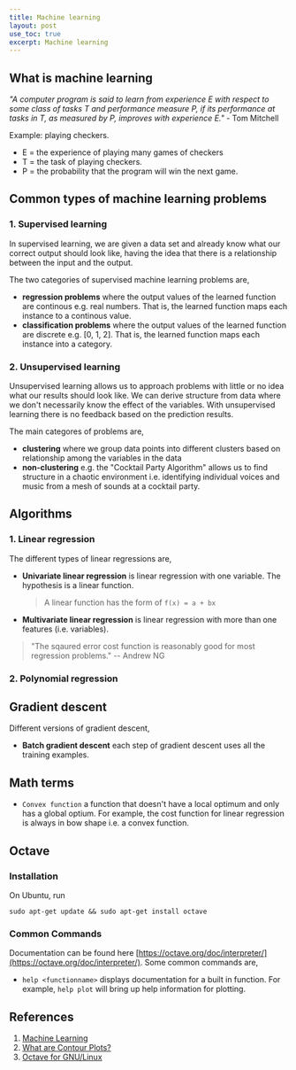```yaml
---
title: Machine learning
layout: post
use_toc: true
excerpt: Machine learning
---
```


## What is machine learning

_"A computer program is said to learn from experience E with respect to some class of tasks T and performance measure P, if its performance at tasks in T, as measured by P, improves with experience E."_ - Tom Mitchell

Example: playing checkers.

- E = the experience of playing many games of checkers
- T = the task of playing checkers.
- P = the probability that the program will win the next game.

## Common types of machine learning problems

### 1. Supervised learning

In supervised learning, we are given a data set and already know what our correct output should look like, having the idea that there is a relationship between the input and the output.

The two categories of supervised machine learning problems are,

- **regression problems** where the output values of the learned function are continous e.g. real numbers. That is, the learned function maps each instance to a continous value.
- **classification problems** where the output values of the learned function are discrete e.g. [0, 1, 2]. That is, the learned function maps each instance into a category.

### 2. Unsupervised learning

Unsupervised learning allows us to approach problems with little or no idea what our results should look like. We can derive structure from data where we don't necessarily know the effect of the variables. With unsupervised learning there is no feedback based on the prediction results.

The main categores of problems are, 

- **clustering** where we group data points into different clusters based on relationship among the variables in the data
- **non-clustering** e.g. the "Cocktail Party Algorithm" allows us to find structure in a chaotic environment i.e. identifying individual voices and music from a mesh of sounds at a cocktail party.

## Algorithms

### 1. Linear regression

The different types of linear regressions are,

- **Univariate linear regression** is linear regression with one variable. The hypothesis is a linear function.
    > A linear function has the form of `f(x) = a + bx`
- **Multivariate linear regression** is linear regression with more than one features (i.e. variables).

> "The sqaured error cost function is reasonably good for most regression problems."
> -- Andrew NG

### 2. Polynomial regression

## Gradient descent

Different versions of gradient descent,

- **Batch gradient descent** each step of gradient descent uses all the training examples.

## Math terms

- `Convex function` a function that doesn't have a local optimum and only has a global optium. For example, the cost function for linear regression is always in bow shape i.e. a convex function.

## Octave

### Installation

On Ubuntu, run

```sudo apt-get update && sudo apt-get install octave```

### Common Commands

Documentation can be found here [https://octave.org/doc/interpreter/](https://octave.org/doc/interpreter/). Some common commands are,

- `help <functionname>` displays documentation for a built in function. For example, `help plot` will bring up help information for plotting.

## References

1. [Machine Learning](https://www.coursera.org/learn/machine-learning)
2. [What are Contour Plots?](https://www.statisticshowto.datasciencecentral.com/contour-plots/)
3. [Octave for GNU/Linux](http://wiki.octave.org/Octave_for_GNU/Linux)
